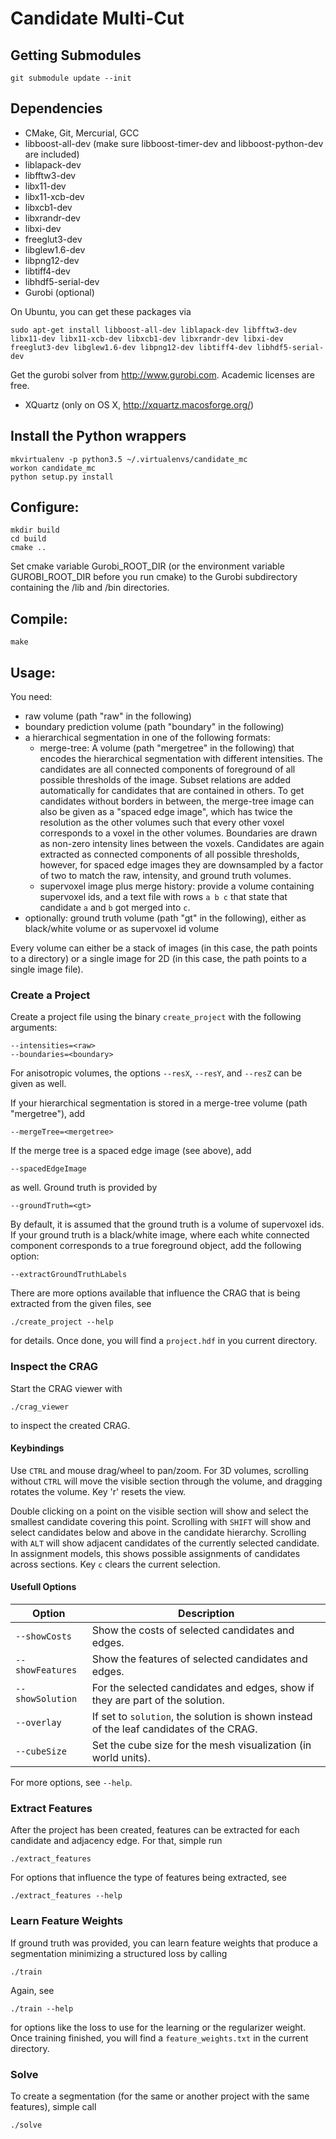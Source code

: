 Candidate Multi-Cut
===================

Getting Submodules
------------------

  ```
  git submodule update --init
  ```

Dependencies
------------

  * CMake, Git, Mercurial, GCC
  * libboost-all-dev (make sure libboost-timer-dev and libboost-python-dev are included)
  * liblapack-dev
  * libfftw3-dev
  * libx11-dev
  * libx11-xcb-dev
  * libxcb1-dev
  * libxrandr-dev
  * libxi-dev
  * freeglut3-dev
  * libglew1.6-dev
  * libpng12-dev
  * libtiff4-dev
  * libhdf5-serial-dev
  * Gurobi (optional)

  On Ubuntu, you can get these packages via

  ```
  sudo apt-get install libboost-all-dev liblapack-dev libfftw3-dev libx11-dev libx11-xcb-dev libxcb1-dev libxrandr-dev libxi-dev freeglut3-dev libglew1.6-dev libpng12-dev libtiff4-dev libhdf5-serial-dev
  ```

  Get the gurobi solver from http://www.gurobi.com. Academic licenses are free.

  * XQuartz (only on OS X, http://xquartz.macosforge.org/)

Install the Python wrappers
---------------------------

  ```
  mkvirtualenv -p python3.5 ~/.virtualenvs/candidate_mc
  workon candidate_mc
  python setup.py install
  ```

Configure:
----------

  ```
  mkdir build
  cd build
  cmake ..
  ```

  Set cmake variable Gurobi_ROOT_DIR (or the environment variable
  GUROBI_ROOT_DIR before you run cmake) to the Gurobi subdirectory containing
  the /lib and /bin directories.

Compile:
--------

  ```
  make
  ```

Usage:
------

You need:

* raw volume (path "raw" in the following)
* boundary prediction volume (path "boundary" in the following)
* a hierarchical segmentation in one of the following formats:
  * merge-tree: A volume (path "mergetree" in the following) that encodes the hierarchical segmentation with different intensities. The candidates are all connected components of foreground of all possible thresholds of the image. Subset relations are added automatically for candidates that are contained in others. To get candidates without borders in between, the merge-tree image can also be given as a "spaced edge image", which has twice the resolution as the other volumes such that every other voxel corresponds to a voxel in the other volumes. Boundaries are drawn as non-zero intensity lines between the voxels. Candidates are again extracted as connected components of all possible thresholds, however, for spaced edge images they are downsampled by a factor of two to match the raw, intensity, and ground truth volumes.
  * supervoxel image plus merge history: provide a volume containing supervoxel ids, and a text file with rows `a b c` that state that candidate `a` and `b` got merged into `c`.
* optionally: ground truth volume (path "gt" in the following), either as black/white volume or as supervoxel id volume

Every volume can either be a stack of images (in this case, the path points to a directory) or a single image for 2D (in this case, the path points to a single image file).

### Create a Project

Create a project file using the binary `create_project` with the following arguments:

```
--intensities=<raw>
--boundaries=<boundary>
```

For anisotropic volumes, the options `--resX`, `--resY`, and `--resZ` can be given as well.

If your hierarchical segmentation is stored in a merge-tree volume (path "mergetree"), add

```
--mergeTree=<mergetree>
```

If the merge tree is a spaced edge image (see above), add

```
--spacedEdgeImage
```

as well. Ground truth is provided by

```
--groundTruth=<gt>
```

By default, it is assumed that the ground truth is a volume of supervoxel ids. If your ground truth is a black/white image, where each white connected component corresponds to a true foreground object, add the following option:

```
--extractGroundTruthLabels
```

There are more options available that influence the CRAG that is being extracted from the given files, see

```
./create_project --help
```

for details. Once done, you will find a `project.hdf` in you current directory.

### Inspect the CRAG

Start the CRAG viewer with

```
./crag_viewer
```

to inspect the created CRAG.

#### Keybindings

Use `CTRL` and mouse drag/wheel to pan/zoom. For 3D volumes, scrolling without
`CTRL` will move the visible section through the volume, and dragging rotates
the volume. Key 'r' resets the view.

Double clicking on a point on the visible section will show and select the
smallest candidate covering this point. Scrolling with `SHIFT` will show and
select candidates below and above in the candidate hierarchy. Scrolling with
`ALT` will show adjacent candidates of the currently selected candidate. In
assignment models, this shows possible assignments of candidates across
sections. Key `c` clears the current selection.

#### Usefull Options

| Option            | Description                                                                            |
|-------------------|----------------------------------------------------------------------------------------|
| `--showCosts`     | Show the costs of selected candidates and edges.                                       |
| `--showFeatures`  | Show the features of selected candidates and edges.                                    |
| `--showSolution`  | For the selected candidates and edges, show if they are part of the solution.          |
| `--overlay`       | If set to `solution`, the solution is shown instead of the leaf candidates of the CRAG.|
| `--cubeSize`      | Set the cube size for the mesh visualization (in world units).                         |

For more options, see `--help`.

### Extract Features

After the project has been created, features can be extracted for each candidate and adjacency edge. For that, simple run

```
./extract_features
```

For options that influence the type of features being extracted, see

```
./extract_features --help
```

### Learn Feature Weights

If ground truth was provided, you can learn feature weights that produce a segmentation minimizing a structured loss by calling

```
./train
```

Again, see

```
./train --help
```

for options like the loss to use for the learning or the regularizer weight. Once training finished, you will find a `feature_weights.txt` in the current directory.

### Solve

To create a segmentation (for the same or another project with the same features), simple call

```
./solve
```
